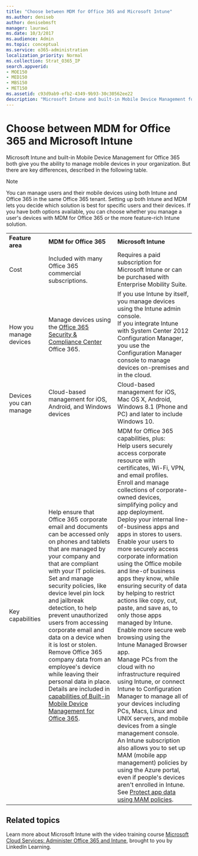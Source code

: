 ```yaml
---
title: "Choose between MDM for Office 365 and Microsoft Intune"
ms.author: deniseb
author: denisebmsft
manager: laurawi
ms.date: 10/3/2017
ms.audience: Admin
ms.topic: conceptual
ms.service: o365-administration
localization_priority: Normal
ms.collection: Strat_O365_IP
search.appverid:
- MOE150
- MED150
- MBS150
- MET150
ms.assetid: c93d9ab9-efb2-4349-9b93-30c30562ee22
description: "Microsoft Intune and built-in Mobile Device Management for Office 365 both give you the ability to manage mobile devices in your organization. But there are key differences, described in this topic."
---
```


# Choose between MDM for Office 365 and Microsoft Intune

Microsoft Intune and built-in Mobile Device Management for Office 365 both give you the ability to manage mobile devices in your organization. But there are key differences, described in the following table.
  
> [!NOTE]
> You can manage users and their mobile devices using both Intune and Office 365 in the same Office 365 tenant. Setting up both Intune and MDM lets you decide which solution is best for specific users and their devices. If you have both options available, you can choose whether you manage a user's devices with MDM for Office 365 or the more feature-rich Intune solution. 
  
||||
|:-----|:-----|:-----|
|**Feature area** <br/> |**MDM for Office 365** <br/> |**Microsoft Intune** <br/> |
|Cost  <br/> |Included with many Office 365 commercial subscriptions.  <br/> |Requires a paid subscription for Microsoft Intune or can be purchased with Enterprise Mobility Suite.  <br/> |
|How you manage devices  <br/> |Manage devices using the [Office 365 Security &amp; Compliance Center](https://security.microsoft.com) Office 365.  <br/> |If you use Intune by itself, you manage devices using the Intune admin console.  <br/> If you integrate Intune with System Center 2012 Configuration Manager, you use the Configuration Manager console to manage devices on-premises and in the cloud.  <br/> |
|Devices you can manage  <br/> |Cloud-based management for iOS, Android, and Windows devices  <br/> |Cloud-based management for iOS, Mac OS X, Android, Windows 8.1 (Phone and PC) and later to include Windows 10. <br/> |
|Key capabilities  <br/> |Help ensure that Office 365 corporate email and documents can be accessed only on phones and tablets that are managed by your company and that are compliant with your IT policies.  <br/> Set and manage security policies, like device level pin lock and jailbreak detection, to help prevent unauthorized users from accessing corporate email and data on a device when it is lost or stolen.  <br/> Remove Office 365 company data from an employee's device while leaving their personal data in place.  <br/> Details are included in [capabilities of Built-in Mobile Device Management for Office 365](https://support.office.com/article/a1da44e5-7475-4992-be91-9ccec25905b0).  <br/> |MDM for Office 365 capabilities, plus:  <br/> Help users securely access corporate resource with certificates, Wi-Fi, VPN, and email profiles.  <br/> Enroll and manage collections of corporate-owned devices, simplifying policy and app deployment.  <br/> Deploy your internal line-of-business apps and apps in stores to users.  <br/> Enable your users to more securely access corporate information using the Office mobile and line-of business apps they know, while ensuring security of data by helping to restrict actions like copy, cut, paste, and save as, to only those apps managed by Intune.  <br/> Enable more secure web browsing using the Intune Managed Browser app.  <br/> Manage PCs from the cloud with no infrastructure required using Intune, or connect Intune to Configuration Manager to manage all of your devices including PCs, Macs, Linux and UNIX servers, and mobile devices from a single management console.  <br/> An Intune subscription also allows you to set up MAM (mobile app management) policies by using the Azure portal, even if people's devices aren't enrolled in Intune. See [Protect app data using MAM policies](https://go.microsoft.com/fwlink/?LinkId=825439).  <br/> |


## Related topics
   
Learn more about Microsoft Intune with the video training course [Microsoft Cloud Services: Administer Office 365 and Intune](https://support.office.com/article/c1224e20-3d49-4f40-99ee-fd0991880376.aspx), brought to you by LinkedIn Learning.
  

